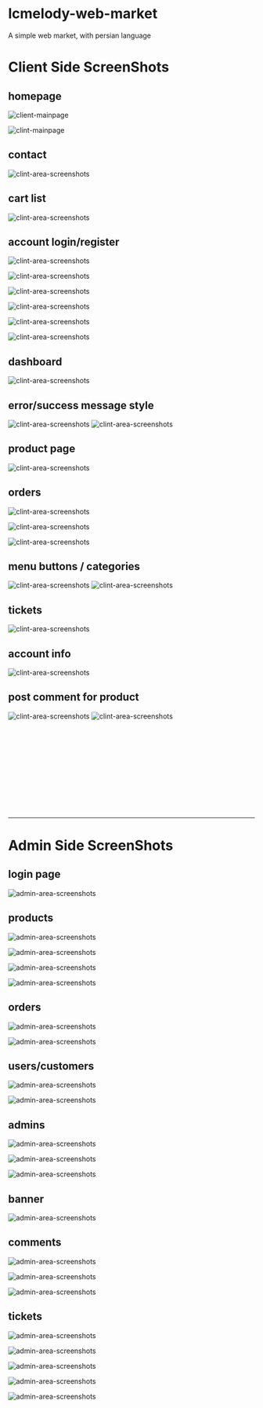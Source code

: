 # lcmelody-web-market
A simple web market, with persian language

# Client Side ScreenShots

## homepage
![client-mainpage](http://mewware.com/mewware/p-lcmelody-sss/lcmelody-sss/client-panel/Screenshot%20from%202022-08-20%2009-32-18.png)

![clint-mainpage](http://mewware.com/mewware/p-lcmelody-sss/lcmelody-sss/client-panel/Screenshot%20from%202022-08-20%2009-32-41.png)


## contact
![clint-area-screenshots](http://mewware.com/mewware/p-lcmelody-sss/lcmelody-sss/client-panel/Screenshot%20from%202022-08-20%2009-32-54.png)

 ## cart list
![clint-area-screenshots](http://mewware.com/mewware/p-lcmelody-sss/lcmelody-sss/client-panel/Screenshot%20from%202022-08-20%2009-59-53.png)



## account login/register
![clint-area-screenshots](http://mewware.com/mewware/p-lcmelody-sss/lcmelody-sss/client-panel/Screenshot%20from%202022-08-20%2009-36-02.png)

![clint-area-screenshots](http://mewware.com/mewware/p-lcmelody-sss/lcmelody-sss/client-panel/Screenshot%20from%202022-08-20%2009-37-04.png)

![clint-area-screenshots](http://mewware.com/mewware/p-lcmelody-sss/lcmelody-sss/client-panel/Screenshot%20from%202022-08-20%2009-36-05.png)

![clint-area-screenshots](http://mewware.com/mewware/p-lcmelody-sss/lcmelody-sss/client-panel/Screenshot%20from%202022-08-20%2009-36-08.png)

![clint-area-screenshots](http://mewware.com/mewware/p-lcmelody-sss/lcmelody-sss/client-panel/Screenshot%20from%202022-08-20%2009-37-07.png)

![clint-area-screenshots](http://mewware.com/mewware/p-lcmelody-sss/lcmelody-sss/client-panel/Screenshot%20from%202022-08-20%2009-36-12.png)



 ## dashboard
![clint-area-screenshots](http://mewware.com/mewware/p-lcmelody-sss/lcmelody-sss/client-panel/Screenshot%20from%202022-08-20%2009-55-36.png)



## error/success message style
![clint-area-screenshots](http://mewware.com/mewware/p-lcmelody-sss/lcmelody-sss/client-panel/Screenshot%20from%202022-08-20%2009-36-54.png)
![clint-area-screenshots](http://mewware.com/mewware/p-lcmelody-sss/lcmelody-sss/client-panel/Screenshot%20from%202022-08-20%2009-56-59.png)


 ## product page
![clint-area-screenshots](http://mewware.com/mewware/p-lcmelody-sss/lcmelody-sss/client-panel/Screenshot%20from%202022-08-20%2009-35-03.png)


## orders
![clint-area-screenshots](http://mewware.com/mewware/p-lcmelody-sss/lcmelody-sss/client-panel/Screenshot%20from%202022-08-20%2009-55-47.png)

![clint-area-screenshots](http://mewware.com/mewware/p-lcmelody-sss/lcmelody-sss/client-panel/Screenshot%20from%202022-08-20%2010-00-25.png)


![clint-area-screenshots](http://mewware.com/mewware/p-lcmelody-sss/lcmelody-sss/client-panel/Screenshot%20from%202022-08-20%2010-00-29.png)


## menu buttons / categories
![clint-area-screenshots](http://mewware.com/mewware/p-lcmelody-sss/lcmelody-sss/client-panel/Screenshot%20from%202022-08-20%2009-35-11.png)
![clint-area-screenshots](http://mewware.com/mewware/p-lcmelody-sss/lcmelody-sss/client-panel/Screenshot%20from%202022-08-20%2009-35-17.png)



## tickets
![clint-area-screenshots](http://mewware.com/mewware/p-lcmelody-sss/lcmelody-sss/client-panel/Screenshot%20from%202022-08-20%2009-55-50.png)


## account info
![clint-area-screenshots](http://mewware.com/mewware/p-lcmelody-sss/lcmelody-sss/client-panel/Screenshot%20from%202022-08-20%2009-56-01.png)

## post comment for product
![clint-area-screenshots](http://mewware.com/mewware/p-lcmelody-sss/lcmelody-sss/client-panel/Screenshot%20from%202022-08-20%2009-56-41.png)
![clint-area-screenshots](http://mewware.com/mewware/p-lcmelody-sss/lcmelody-sss/client-panel/Screenshot%20from%202022-08-20%2009-58-48.png)










<br/>
<br/>
<br/>
<br/>
<br/>
<br/>
<br/>
<br/>
<br/>
<br/>

__________________________________________________________
# Admin Side ScreenShots


## login page
![admin-area-screenshots](http://mewware.com/mewware/p-lcmelody-sss/lcmelody-sss/admin-panel/Screenshot%20from%202022-08-20%2009-41-59.png)

## products
![admin-area-screenshots](http://mewware.com/mewware/p-lcmelody-sss/lcmelody-sss/admin-panel/Screenshot%20from%202022-08-20%2009-42-18.png)

![admin-area-screenshots](http://mewware.com/mewware/p-lcmelody-sss/lcmelody-sss/admin-panel/Screenshot%20from%202022-08-20%2009-42-31.png)


![admin-area-screenshots](http://mewware.com/mewware/p-lcmelody-sss/lcmelody-sss/admin-panel/Screenshot%20from%202022-08-20%2009-42-39.png)


![admin-area-screenshots](http://mewware.com/mewware/p-lcmelody-sss/lcmelody-sss/admin-panel/Screenshot%20from%202022-08-20%2009-42-43.png)


## orders
![admin-area-screenshots](http://mewware.com/mewware/p-lcmelody-sss/lcmelody-sss/admin-panel/Screenshot%20from%202022-08-20%2009-42-47.png)

![admin-area-screenshots](http://mewware.com/mewware/p-lcmelody-sss/lcmelody-sss/admin-panel/Screenshot%20from%202022-08-20%2009-42-52.png)


## users/customers
![admin-area-screenshots](http://mewware.com/mewware/p-lcmelody-sss/lcmelody-sss/admin-panel/Screenshot%20from%202022-08-20%2009-43-18.png)


![admin-area-screenshots](http://mewware.com/mewware/p-lcmelody-sss/lcmelody-sss/admin-panel/Screenshot%20from%202022-08-20%2009-43-22.png)


## admins
![admin-area-screenshots](http://mewware.com/mewware/p-lcmelody-sss/lcmelody-sss/admin-panel/Screenshot%20from%202022-08-20%2009-43-27.png)


![admin-area-screenshots](http://mewware.com/mewware/p-lcmelody-sss/lcmelody-sss/admin-panel/Screenshot%20from%202022-08-20%2009-43-31.png)


![admin-area-screenshots](http://mewware.com/mewware/p-lcmelody-sss/lcmelody-sss/admin-panel/Screenshot%20from%202022-08-20%2009-43-35.png)

## banner
![admin-area-screenshots](http://mewware.com/mewware/p-lcmelody-sss/lcmelody-sss/admin-panel/Screenshot%20from%202022-08-20%2009-43-55.png)

## comments
![admin-area-screenshots](http://mewware.com/mewware/p-lcmelody-sss/lcmelody-sss/admin-panel/Screenshot%20from%202022-08-20%2009-57-28.png)

![admin-area-screenshots](http://mewware.com/mewware/p-lcmelody-sss/lcmelody-sss/admin-panel/Screenshot%20from%202022-08-20%2009-58-24.png)

![admin-area-screenshots](http://mewware.com/mewware/p-lcmelody-sss/lcmelody-sss/admin-panel/Screenshot%20from%202022-08-20%2009-58-35.png)









## tickets
![admin-area-screenshots](http://mewware.com/mewware/p-lcmelody-sss/lcmelody-sss/admin-panel/Screenshot%20from%202022-08-20%2009-48-47.png)

![admin-area-screenshots](http://mewware.com/mewware/p-lcmelody-sss/lcmelody-sss/admin-panel/Screenshot%20from%202022-08-20%2009-48-59.png)



![admin-area-screenshots](http://mewware.com/mewware/p-lcmelody-sss/lcmelody-sss/admin-panel/Screenshot%20from%202022-08-20%2009-49-04.png)


![admin-area-screenshots](http://mewware.com/mewware/p-lcmelody-sss/lcmelody-sss/admin-panel/Screenshot%20from%202022-08-20%2009-49-46.png)


![admin-area-screenshots](http://mewware.com/mewware/p-lcmelody-sss/lcmelody-sss/admin-panel/Screenshot%20from%202022-08-20%2009-49-30.png)


